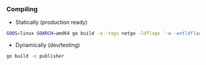 ### Compiling

* Statically (production ready)

```bash
GOOS=linux GOARCH=amd64 go build -a -tags netgo -ldflags '-w -extldflags "-static"' -o publisher
```

* Dynamically (dev/testing)

```bash
go build -o publisher
```